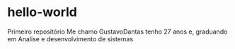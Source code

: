 # hello-world
Primeiro repositório 
Me chamo GustavoDantas
tenho 27 anos e,
graduando em Analise e  desenvolvimento de sistemas
